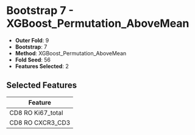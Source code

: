 # Bootstrap 7 - XGBoost_Permutation_AboveMean

- **Outer Fold**: 9
- **Bootstrap**: 7
- **Method**: XGBoost_Permutation_AboveMean
- **Fold Seed**: 56
- **Features Selected**: 2

## Selected Features

| Feature |
|---------|
| CD8 RO Ki67_total |
| CD8 RO CXCR3_CD3 |
